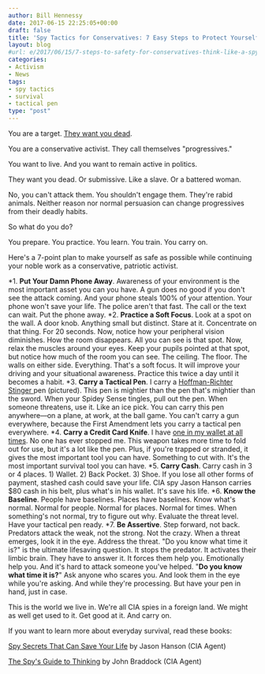 ```yaml
---
author: Bill Hennessy
date: 2017-06-15 22:25:05+00:00
draft: false
title: 'Spy Tactics for Conservatives: 7 Easy Steps to Protect Yourself'
layout: blog
#url: e/2017/06/15/7-steps-to-safety-for-conservatives-think-like-a-spy/
categories:
- Activism
- News
tags:
- spy tactics
- survival
- tactical pen
type: "post"
---
```


You are a target. [They want you dead](https://hennessysview.com/2017/06/14/how-the-washington-post-radicalizes-murderers/).

You are a conservative activist. They call themselves "progressives."

You want to live. And you want to remain active in politics.

They want you dead. Or submissive. Like a slave. Or a battered woman.

No, you can't attack them. You shouldn't engage them. They're rabid animals. Neither reason nor normal persuasion can change progressives from their deadly habits.

So what do you do?

You prepare. You practice. You learn. You train. You carry on.

Here's a 7-point plan to make yourself as safe as possible while continuing your noble work as a conservative, patriotic activist.




*1. **Put Your Damn Phone Away**. Awareness of your environment is the most important asset you can you have. A gun does no good if you don't see the attack coming. And your phone steals 100% of your attention. Your phone won't save your life. The police aren't that fast. The call or the text can wait. Put the phone away.
*2. **Practice a Soft Focus**. Look at a spot on the wall. A door knob. Anything small but distinct. Stare at it. Concentrate on that thing. For 20 seconds. Now, notice how your peripheral vision diminishes. How the room disappears. All you can see is that spot. Now, relax the muscles around your eyes. Keep your pupils pointed at that spot, but notice how much of the room you can see. The ceiling. The floor. The walls on either side. Everything. That's a soft focus. It will improve your driving and your situational awareness. Practice this twice a day until it becomes a habit.
*3. **Carry a Tactical Pen**. I carry a [Hoffman-Richter Stinger ](https://www.amazon.com/Hoffman-Richter-Stinger-Tactical-Pen/dp/B00W8FJ3LW)pen (pictured). This pen is mightier than the pen that's mightier than the sword. When your Spidey Sense tingles, pull out the pen. When someone threatens, use it. Like an ice pick. You can carry this pen anywhere—on a plane, at work, at the ball game. You can't carry a gun everywhere, because the First Amendment lets you carry a tactical pen everywhere.
*4. **Carry a Credit Card Knife**. I have [one in my wallet at all times](https://www.amazon.com/Folding-Credit-Knife-Outdoor-Single/dp/B01G283294/ref=sr_1_3?s=sporting-goods&ie=UTF8&qid=1497501337&sr=1-3&keywords=credit+card+knife). No one has ever stopped me. This weapon takes more time to fold out for use, but it's a lot like the pen. Plus, if you're trapped or stranded, it gives the most important tool you can have. Something to cut with. It's the most important survival tool you can have.
*5. **Carry Cash**. Carry cash in 3 or 4 places. 1) Wallet. 2) Back Pocket. 3) Shoe. If you lose all other forms of payment, stashed cash could save your life. CIA spy Jason Hanson carries $80 cash in his belt, plus what's in his wallet. It's save his life.
*6. **Know the Baseline**. People have baselines. Places have baselines. Know what's normal. Normal for people. Normal for places. Normal for times. When something's not normal, try to figure out why. Evaluate the threat level. Have your tactical pen ready.
*7. **Be Assertive**. Step forward, not back. Predators attack the weak, not the strong. Not the crazy. When a threat emerges, look it in the eye. Address the threat. "Do you know what time it is?" is the ultimate lifesaving question. It stops the predator. It activates their limbic brain. They have to answer it. It forces them help you. Emotionally help you. And it's hard to attack someone you've helped. "**Do you know what time it is?**" Ask anyone who scares you. And look them in the eye while you're asking. And while they're processing. But have your pen in hand, just in case.


This is the world we live in. We're all CIA spies in a foreign land. We might as well get used to it. Get good at it. And carry on.

If you want to learn more about everyday survival, read these books:

[Spy Secrets That Can Save Your Life](https://www.amazon.com/Secrets-That-Save-Your-Life/dp/0399175679) by Jason Hanson (CIA Agent)

[The Spy's Guide to Thinking](https://www.amazon.com/Spys-Guide-Thinking-Kindle-Single-ebook/dp/B00XZCYHRW/ref=sr_1_1?s=books&ie=UTF8&qid=1497500324&sr=1-1&keywords=spy%27s+guide+to+thinking) by John Braddock (CIA Agent)


